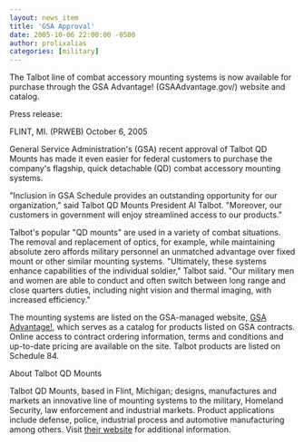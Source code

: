 ```yaml
---
layout: news_item
title: 'GSA Approval'
date: 2005-10-06 22:00:00 -0500
author: prolixalias
categories: [military]
---
```


The Talbot line of combat accessory mounting systems is now available for purchase through the GSA Advantage! (GSAAdvantage.gov/) website and catalog.

Press release:

FLINT, MI. (PRWEB) October 6, 2005

General Service Administration's (GSA) recent approval of Talbot QD Mounts has made it even easier for federal customers to purchase the company's flagship, quick detachable (QD) combat accessory mounting systems.

"Inclusion in GSA Schedule provides an outstanding opportunity for our organization," said Talbot QD Mounts President Al Talbot. "Moreover, our customers in government will enjoy streamlined access to our products."

Talbot's popular "QD mounts" are used in a variety of combat situations. The removal and replacement of optics, for example, while maintaining absolute zero affords military personnel an unmatched advantage over fixed mount or other similar mounting systems. "Ultimately, these systems enhance capabilities of the individual soldier," Talbot said. "Our military men and women are able to conduct and often switch between long range and close quarters duties, including night vision and thermal imaging, with increased efficiency."

The mounting systems are listed on the GSA-managed website, [GSA Advantage!](http://www.gsaadvantage.gov/), which serves as a catalog for products listed on GSA contracts. Online access to contract ordering information, terms and conditions and up-to-date pricing are available on the site. Talbot products are listed on Schedule 84.

About Talbot QD Mounts

Talbot QD Mounts, based in Flint, Michigan; designs, manufactures and markets an innovative line of mounting systems to the military, Homeland Security, law enforcement and industrial markets. Product applications include defense, police, industrial process and automotive manufacturing among others. Visit [their website](http://talbot.us/) for additional information.


###

